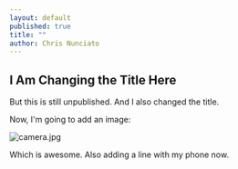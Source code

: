 ```yaml
---
layout: default
published: true
title: ""
author: Chris Nunciato
---
```


## I Am Changing the Title Here

But this is still unpublished. And I also changed the title.

Now, I'm going to add an image:

![camera.jpg]({{site.baseurl}}/images/camera.jpg)

Which is awesome. Also adding a line with my phone now.